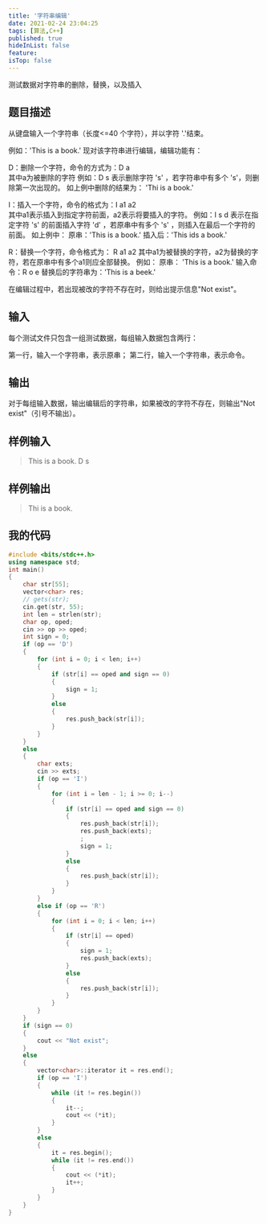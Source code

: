 ```yaml
---
title: '字符串编辑'
date: 2021-02-24 23:04:25
tags: [算法,C++]
published: true
hideInList: false
feature: 
isTop: false
---
```


测试数据对字符串的删除，替换，以及插入
<!--more-->
## 题目描述
从键盘输入一个字符串（长度<=40 个字符），并以字符 '.'结束。

例如：'This is a book.' 现对该字符串进行编辑，编辑功能有：

D：删除一个字符，命令的方式为：D a  
其中a为被删除的字符
例如：D s  表示删除字符 's' ，若字符串中有多个 's'，则删除第一次出现的。
如上例中删除的结果为： 'Thi is a book.'

I：插入一个字符，命令的格式为：I a1 a2  
其中a1表示插入到指定字符前面，a2表示将要插入的字符。
例如：I s d  表示在指定字符 's' 的前面插入字符 'd' ，若原串中有多个 's' ，则插入在最后一个字符的前面。
如上例中：
原串：'This is a book.'
插入后：'This ids a book.'

R：替换一个字符，命令格式为：
R a1 a2  其中a1为被替换的字符，a2为替换的字符，若在原串中有多个a1则应全部替换。
例如： 原串： 'This is a book.'
输入命令：R o e
替换后的字符串为：'This is a beek.'

在编辑过程中，若出现被改的字符不存在时，则给出提示信息"Not exist"。

## 输入

每个测试文件只包含一组测试数据，每组输入数据包含两行：

第一行，输入一个字符串，表示原串；
第二行，输入一个字符串，表示命令。

## 输出

对于每组输入数据，输出编辑后的字符串，如果被改的字符不存在，则输出"Not exist"（引号不输出）。

## 样例输入

> This is a book.
> D s

## 样例输出

> Thi is a book.

## 我的代码

```cpp
#include <bits/stdc++.h>
using namespace std;
int main()
{
	char str[55];
	vector<char> res;
	// gets(str);
	cin.get(str, 55);
	int len = strlen(str);
	char op, oped;
	cin >> op >> oped;
	int sign = 0;
	if (op == 'D')
	{
		for (int i = 0; i < len; i++)
		{
			if (str[i] == oped and sign == 0)
			{
				sign = 1;
			}
			else
			{
				res.push_back(str[i]);
			}
		}
	}
	else
	{
		char exts;
		cin >> exts;
		if (op == 'I')
		{
			for (int i = len - 1; i >= 0; i--)
			{
				if (str[i] == oped and sign == 0)
				{
					res.push_back(str[i]);
					res.push_back(exts);
					;
					sign = 1;
				}
				else
				{
					res.push_back(str[i]);
				}
			}
		}
		else if (op == 'R')
		{
			for (int i = 0; i < len; i++)
			{
				if (str[i] == oped)
				{
					sign = 1;
					res.push_back(exts);
				}
				else
				{
					res.push_back(str[i]);
				}
			}
		}
	}
	if (sign == 0)
	{
		cout << "Not exist";
	}
	else
	{
		vector<char>::iterator it = res.end();
		if (op == 'I')
		{
			while (it != res.begin())
			{
				it--;
				cout << (*it);
			}
		}
		else
		{
			it = res.begin();
			while (it != res.end())
			{
				cout << (*it);
				it++;
			}
		}
	}
}
```

